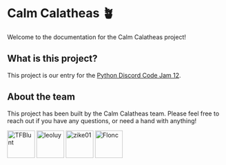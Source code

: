 # Calm Calatheas 🪴

Welcome to the documentation for the Calm Calatheas project!

## What is this project?

This project is our entry for the [Python Discord Code Jam 12](https://pythondiscord.com/events/code-jams/12/).

## About the team

This project has been built by the Calm Calatheas team. Please feel free to reach out if you have any questions, or need
a hand with anything!

[<img src="https://github.com/thijsfranck.png" alt="TFBlunt" title="TFBlunt" width="64">](https://github.com/thijsfranck)
[<img src="https://avatars.githubusercontent.com/u/133528118?s=96&v=4" alt="leoluy" title="leoluy" width="64">](https://github.com/leolhuile)
[<img src="https://github.com/Zike01.png" alt="zike01" title="zike01" width="64">](https://github.com/Zike01)
[<img src="https://github.com/FloncDev.png" alt="Flonc" title="Flonc" width="64">](https://github.com/FloncDev)
